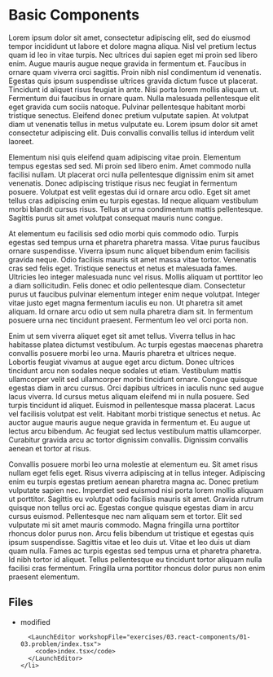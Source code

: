 # Basic Components

Lorem ipsum dolor sit amet, consectetur adipiscing elit, sed do eiusmod tempor
incididunt ut labore et dolore magna aliqua. Nisl vel pretium lectus quam id leo
in vitae turpis. Nec ultrices dui sapien eget mi proin sed libero enim. Augue
mauris augue neque gravida in fermentum et. Faucibus in ornare quam viverra orci
sagittis. Proin nibh nisl condimentum id venenatis. Egestas quis ipsum
suspendisse ultrices gravida dictum fusce ut placerat. Tincidunt id aliquet
risus feugiat in ante. Nisi porta lorem mollis aliquam ut. Fermentum dui
faucibus in ornare quam. Nulla malesuada pellentesque elit eget gravida cum
sociis natoque. Pulvinar pellentesque habitant morbi tristique senectus.
Eleifend donec pretium vulputate sapien. At volutpat diam ut venenatis tellus in
metus vulputate eu. Lorem ipsum dolor sit amet consectetur adipiscing elit. Duis
convallis convallis tellus id interdum velit laoreet.

Elementum nisi quis eleifend quam adipiscing vitae proin. Elementum tempus
egestas sed sed. Mi proin sed libero enim. Amet commodo nulla facilisi nullam.
Ut placerat orci nulla pellentesque dignissim enim sit amet venenatis. Donec
adipiscing tristique risus nec feugiat in fermentum posuere. Volutpat est velit
egestas dui id ornare arcu odio. Eget sit amet tellus cras adipiscing enim eu
turpis egestas. Id neque aliquam vestibulum morbi blandit cursus risus. Tellus
at urna condimentum mattis pellentesque. Sagittis purus sit amet volutpat
consequat mauris nunc congue.

At elementum eu facilisis sed odio morbi quis commodo odio. Turpis egestas sed
tempus urna et pharetra pharetra massa. Vitae purus faucibus ornare suspendisse.
Viverra ipsum nunc aliquet bibendum enim facilisis gravida neque. Odio facilisis
mauris sit amet massa vitae tortor. Venenatis cras sed felis eget. Tristique
senectus et netus et malesuada fames. Ultricies leo integer malesuada nunc vel
risus. Mollis aliquam ut porttitor leo a diam sollicitudin. Felis donec et odio
pellentesque diam. Consectetur purus ut faucibus pulvinar elementum integer enim
neque volutpat. Integer vitae justo eget magna fermentum iaculis eu non. Ut
pharetra sit amet aliquam. Id ornare arcu odio ut sem nulla pharetra diam sit.
In fermentum posuere urna nec tincidunt praesent. Fermentum leo vel orci porta
non.

Enim ut sem viverra aliquet eget sit amet tellus. Viverra tellus in hac
habitasse platea dictumst vestibulum. Ac turpis egestas maecenas pharetra
convallis posuere morbi leo urna. Mauris pharetra et ultrices neque. Lobortis
feugiat vivamus at augue eget arcu dictum. Donec ultrices tincidunt arcu non
sodales neque sodales ut etiam. Vestibulum mattis ullamcorper velit sed
ullamcorper morbi tincidunt ornare. Congue quisque egestas diam in arcu cursus.
Orci dapibus ultrices in iaculis nunc sed augue lacus viverra. Id cursus metus
aliquam eleifend mi in nulla posuere. Sed turpis tincidunt id aliquet. Euismod
in pellentesque massa placerat. Lacus vel facilisis volutpat est velit. Habitant
morbi tristique senectus et netus. Ac auctor augue mauris augue neque gravida in
fermentum et. Eu augue ut lectus arcu bibendum. Ac feugiat sed lectus vestibulum
mattis ullamcorper. Curabitur gravida arcu ac tortor dignissim convallis.
Dignissim convallis aenean et tortor at risus.

Convallis posuere morbi leo urna molestie at elementum eu. Sit amet risus nullam
eget felis eget. Risus viverra adipiscing at in tellus integer. Adipiscing enim
eu turpis egestas pretium aenean pharetra magna ac. Donec pretium vulputate
sapien nec. Imperdiet sed euismod nisi porta lorem mollis aliquam ut porttitor.
Sagittis eu volutpat odio facilisis mauris sit amet. Gravida rutrum quisque non
tellus orci ac. Egestas congue quisque egestas diam in arcu cursus euismod.
Pellentesque nec nam aliquam sem et tortor. Elit sed vulputate mi sit amet
mauris commodo. Magna fringilla urna porttitor rhoncus dolor purus non. Arcu
felis bibendum ut tristique et egestas quis ipsum suspendisse. Sagittis vitae et
leo duis ut. Vitae et leo duis ut diam quam nulla. Fames ac turpis egestas sed
tempus urna et pharetra pharetra. Id nibh tortor id aliquet. Tellus pellentesque
eu tincidunt tortor aliquam nulla facilisi cras fermentum. Fringilla urna
porttitor rhoncus dolor purus non enim praesent elementum.

<section id="files" className="not-prose">
  <h2>Files</h2>

  <ul>
    <li data-state="modified">
      <span>modified</span>

      <LaunchEditor workshopFile="exercises/03.react-components/01-03.problem/index.tsx">
        <code>index.tsx</code>
      </LaunchEditor>
    </li>

  </ul>
</section>
